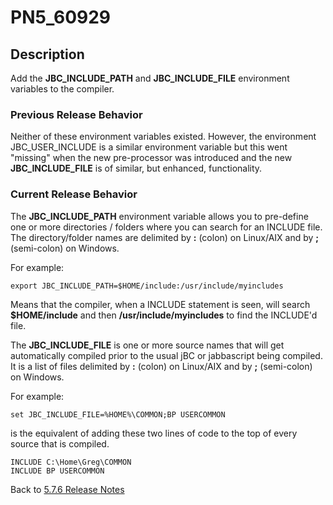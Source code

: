 # PN5_60929

<PageHeader />

## Description

Add the **JBC\_INCLUDE\_PATH** and **JBC\_INCLUDE\_FILE** environment variables to the compiler.

### Previous Release Behavior

Neither of these environment variables existed. However, the environment JBC\_USER\_INCLUDE is a similar environment variable but this went "missing" when the new pre-processor was introduced and the new **JBC\_INCLUDE\_FILE** is of similar, but enhanced, functionality.

### Current Release Behavior

The **JBC\_INCLUDE\_PATH** environment variable allows you to pre-define one or more directories / folders where you can search for an INCLUDE file. The directory/folder names are delimited by **:** (colon) on Linux/AIX and by **;** (semi-colon) on Windows.

For example:

```
export JBC_INCLUDE_PATH=$HOME/include:/usr/include/myincludes
```

Means that the compiler, when a INCLUDE statement is seen, will search **$HOME/include** and then **/usr/include/myincludes** to find the INCLUDE'd file.

The **JBC\_INCLUDE\_FILE** is one or more source names that will get automatically compiled prior to the usual jBC or jabbascript being compiled. It is a list of files delimited by **:** (colon) on Linux/AIX and by **;** (semi-colon) on Windows.

For example:

```
set JBC_INCLUDE_FILE=%HOME%\COMMON;BP USERCOMMON
```

is the equivalent of adding these two lines of code to the top of every source that is compiled.

```
INCLUDE C:\Home\Greg\COMMON
INCLUDE BP USERCOMMON
```

Back to [5.7.6 Release Notes](../jbase-5.7.6-release-notes/README.md)

<PageFooter />
